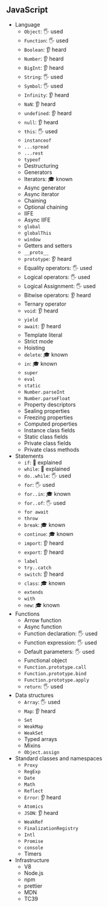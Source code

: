 ## JavaScript

- Language
  - `Object`: 🖐️ used
  - `Function`: 🖐️ used
  - `Boolean`: 👂 heard
  - `Number`: 👂 heard
  - `BigInt`: 👂 heard
  - `String`: 🖐️ used
  - `Symbol`: 🖐️ used
  - `Infinity`: 👂 heard
  - `NaN`: 👂 heard
  - `undefined`: 👂 heard
  - `null`: 👂 heard
  - `this`: 🖐️ used
  - `instanceof`
  - `...spread`
  - `...rest`
  - `typeof`
  - Destructuring
  - Generators
  - Iterators: 🎓 known
  - Async generator
  - Async iterator
  - Chaining
  - Optional chaining
  - IIFE
  - Async IIFE
  - `global`
  - `globalThis`
  - `window`
  - Getters and setters
  - `__proto__`
  - `prototype`: 👂 heard
  - Equality operators: 🖐️ used
  - Logical operators: 🖐️ used
  - Logical Assignment: 🖐️ used
  - Bitwise operators: 👂 heard
  - Ternary operator
  - `void`: 👂 heard
  - `yield`
  - `await`: 👂 heard
  - Template literal
  - Strict mode
  - Hoisting
  - `delete`: 🎓 known
  - `in`: 🎓 known
  - `super`
  - `eval`
  - `static`
  - `Number.parseInt`
  - `Number.parseFloat`
  - Property descriptors
  - Sealing properties
  - Freezing properties
  - Computed properties
  - Instance class fields
  - Static class fields
  - Private class fields
  - Private class methods
- Statements
  - `if`: 🙋 explained 
  - `while`: 🙋 explained 
  - `do..while`: 🖐️ used
  - `for`: 🖐️ used
  - `for..in`: 🎓 known 
  - `for..of`: 🖐️ used
  - `for await`
  - `throw`
  - `break`: 🎓 known 
  - `continue`: 🎓 known 
  - `import`: 👂 heard
  - `export`: 👂 heard
  - `label`
  - `try..catch`
  - `switch`: 👂 heard
  - `class`: 🎓 known
  - `extends`
  - `with`
  - `new`: 🎓 known
- Functions
  - Arrow function
  - Async function
  - Function declaration: 🖐️ used
  - Function expression: 🖐️ used
  - Default parameters: 🖐️ used
  - Functional object
  - `Function.prototype.call`
  - `Function.prototype.bind`
  - `Function.prototype.apply`
  - `return`: 🖐️ used
- Data structures
  - `Array`: 🖐️ used
  - `Map`: 👂 heard
  - `Set`
  - `WeakMap`
  - `WeakSet`
  - Typed arrays
  - Mixins
  - `Object.assign`
- Standard classes and namespaces
  - `Proxy`
  - `RegExp`
  - `Date`
  - `Math`
  - `Reflect`
  - `Error`: 👂 heard
  - `Atomics`
  - `JSON`: 👂 heard
  - `WeakRef`
  - `FinalizationRegistry`
  - `Intl`
  - `Promise`
  - `console`
  - Timers
- Infrastructure
  - V8
  - Node.js
  - npm
  - prettier
  - MDN
  - TC39

